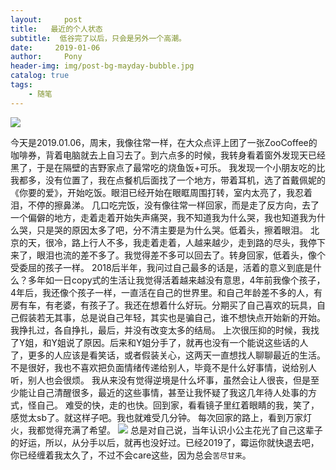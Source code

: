 ```yaml
---
layout:     post
title:   最近的个人状态
subtitle:  低谷完了以后，只会是另外一个高潮。
date:     2019-01-06
author:     Pony
header-img: img/post-bg-mayday-bubble.jpg
catalog: true
tags:
    - 随笔
---
```

   ![](https://ws1.sinaimg.cn/large/006tNc79ly1fyx41zvcjaj30u00u0dm5.jpg)

 今天是2019.01.06，周末，我像往常一样，在大众点评上团了一张ZooCoffee的咖啡券，背着电脑就去上自习去了。到六点多的时候，我转身看着窗外发现天已经黑了，于是在隔壁的吉野家点了最常吃的烧鱼饭+可乐。
   我发现一个小朋友吃的比我都多，没有位置了，我在点餐机后面找了一个地方，带着耳机，选了首戴佩妮的《你要的爱》，开始吃饭。眼泪已经开始在眼眶周围打转，室内太亮了，我忍着泪，不停的擦鼻涕。
   几口吃完饭，没有像往常一样回家，而是走了反方向，去了一个偏僻的地方，走着走着开始失声痛哭，我不知道我为什么哭，我也知道我为什么哭，只是哭的原因太多了吧，分不清主要是为什么哭。低着头，擦着眼泪。
   北京的天，很冷，路上行人不多，我走着走着，人越来越少，走到路的尽头，我停下来了，眼泪也流的差不多了。我觉得差不多可以回去了。转身回家，低着头，像个受委屈的孩子一样。
   2018后半年，我问过自己最多的话是，活着的意义到底是什么？多年如一日copy式的生活让我觉得活着越来越没有意思，4年前我像个孩子，4年后，我还像个孩子一样，一直活在自己的世界里。和自己年龄差不多的人，有房有车，有老婆，有孩子了。我还在想着什么好玩。分期买了自己喜欢的玩具，自己假装若无其事，总是说自己年轻，其实也是骗自己，谁不想快点开始新的开始。我挣扎过，各自挣扎，最后，并没有改变太多的结局。
   上次很压抑的时候，我找了Y姐，和Y姐说了原因。后来和Y姐分手了，就再也没有一个能说这些话的人了，更多的人应该是看笑话，或者假装关心，这两天一直想找人聊聊最近的生活。不是很好，我也不喜欢把负面情绪传递给别人，毕竟不是什么好事情，说给别人听，别人也会很烦。
   我从来没有觉得逆境是什么坏事，虽然会让人很丧，但是至少能让自己清醒很多，最近的这些事情，甚至让我怀疑了我这几年待人处事的方式，怪自己。
   难受的快，走的也快。回到家，看看镜子里红着眼睛的我，笑了，感觉太sb了。就这样子吧。我也就难受几分钟。
   每次回家的路上，看到万家灯火，我都觉得充满了希望。
      ![](https://ws1.sinaimg.cn/large/006tNc79ly1fyx3nceq8jj31400u0npe.jpg)
   总是对自己说，当年认识小公主花光了自己这辈子的好运，所以，从分手以后，就再也没好过。已经2019了，霉运你就快退去吧，你已经缠着我太久了，不过不会care这些，因为总会`苦尽甘来`。

